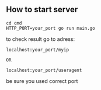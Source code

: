 ## How to start server

```shell
cd cmd
HTTP_PORT=your_port go run main.go
```

to check result go to adress:
```text
localhost:your_port/myip

OR

localhost:your_port/useragent
```

be sure you used correct port
